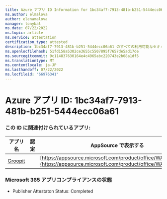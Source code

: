 ```yaml
---
title: Azure アプリ ID Information for 1bc34af7-7913-481b-b251-5444ecc06a61
ms.author: elmalova
author: elenamalova
manager: tonybal
ms.date: 07/22/2022
ms.topic: article
ms.service: attestation
certification_type: attested
description: 1bc34af7-7913-481b-b251-5444ecc06a61 のすべての利用可能なセキュリティとコンプライアンス情報。
ms.openlocfilehash: 51fd158a5302ce3655c5507895f7657de5ad17de
ms.sourcegitcommit: 9c114837630164e4c4965abc220743e2b08a1df5
ms.translationtype: MT
ms.contentlocale: ja-JP
ms.lasthandoff: 07/22/2022
ms.locfileid: "66976341"
---
```

# <a name="azure-app-id-1bc34af7-7913-481b-b251-5444ecc06a61"></a>Azure アプリ ID: 1bc34af7-7913-481b-b251-5444ecc06a61


### <a name="apps-associated-with-this-id"></a>この ID に関連付けられているアプリ:
| **アプリ名** | **認定** | **AppSource で表示する** |
|--------------|---------------|-----------------------|
| [Groopit](../forward/WA200003818.md) |  | [https://appsource.microsoft.com/product/office/WA200003818](https://appsource.microsoft.com/product/office/WA200003818) |

### <a name="microsoft-365-app-compliance-status"></a>Microsoft 365 アプリコンプライアンスの状態
- Publisher Attestaton Status: Completed
